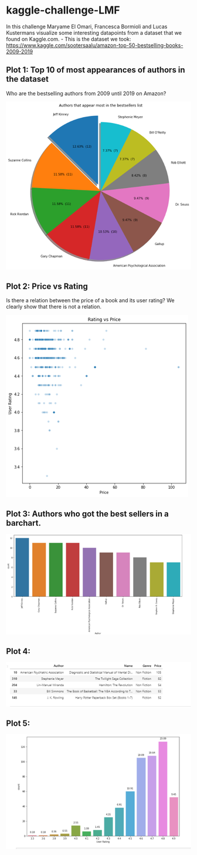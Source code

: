 # kaggle-challenge-LMF

In this challenge Maryame El Omari, Francesca Bormioli and Lucas Kustermans visualize some interesting datapoints from a dataset that we found on Kaggle.com.
	- This is the dataset we took: https://www.kaggle.com/sootersaalu/amazon-top-50-bestselling-books-2009-2019

## Plot 1: Top 10 of most appearances of authors in the dataset
Who are the bestselling authors from 2009 until 2019 on Amazon?

![plot1](./pictures/plot1_piechart.png)

## Plot 2: Price vs Rating
Is there a relation between the price of a book and its user rating? We clearly show that there is not a relation.

![plot2](./pictures/plot2_scatterplot.png)

## Plot 3:  Authors who got the best sellers in a barchart.


![plot3](./pictures/plot3_barchart_1.PNG)

## Plot 4:


![plot4](./pictures/plot4_overview_price.PNG)

## Plot 5: 


![plot5](./pictures/plot5_barchart_2.PNG)
